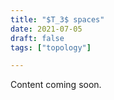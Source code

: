 ```yaml
---
title: "$T_3$ spaces"
date: 2021-07-05
draft: false
tags: ["topology"]

---
```


Content coming soon.